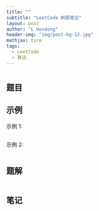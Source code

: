 ```yaml
---
title: ""
subtitle: "LeetCode 刷题笔记"
layout: post
author: "L Hondong"
header-img: "img/post-bg-12.jpg"
mathjax: ture
tags:
  - LeetCode
  - 算法
---
```


# 

## 题目

## 示例

示例 1:

```

```

示例 2:

```

```

## 题解

```python

```

## 笔记
